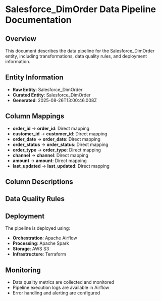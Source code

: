 # Salesforce_DimOrder Data Pipeline Documentation

## Overview
This document describes the data pipeline for the Salesforce_DimOrder entity, including transformations, data quality rules, and deployment information.

## Entity Information
- **Raw Entity**: Salesforce_DimOrder
- **Curated Entity**: Salesforce_DimOrder
- **Generated**: 2025-08-26T13:00:46.008Z

## Column Mappings
- **order_id** → **order_id**: Direct mapping
- **customer_id** → **customer_id**: Direct mapping
- **order_date** → **order_date**: Direct mapping
- **order_status** → **order_status**: Direct mapping
- **order_type** → **order_type**: Direct mapping
- **channel** → **channel**: Direct mapping
- **amount** → **amount**: Direct mapping
- **last_updated** → **last_updated**: Direct mapping

## Column Descriptions


## Data Quality Rules


## Deployment
The pipeline is deployed using:
- **Orchestration**: Apache Airflow
- **Processing**: Apache Spark
- **Storage**: AWS S3
- **Infrastructure**: Terraform

## Monitoring
- Data quality metrics are collected and monitored
- Pipeline execution logs are available in Airflow
- Error handling and alerting are configured